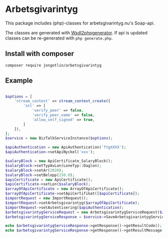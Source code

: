 # Arbetsgivarintyg

This package includes (php)-classes for arbetsgivarintyg.nu's Soap-api. 

The classes are generated with [Wsdl2phpgenerator](https://github.com/wsdl2phpgenerator/wsdl2phpgenerator). If api is updated classes can be re-generated with `php generate.php`.

## Install with composer
`composer require jongotlin/arbetsgivarintyg`

## Example
```php

$options = [
    'stream_context' => stream_context_create([
        'ssl' => [
            'verify_peer' => false,
            'verify_peer_name' => false,
            'allow_self_signed' => true,
        ]
    ]),
];
$service = new BizTalkServiceInstance($options);

$apiAuthentication = new ApiAuthentication('ftgXXXX');
$apiAuthentication->setApiNyckel('xxx');

$salaryBlock = new ApiCertificate_SalaryBlock();
$salaryBlock->setTypAvLon(LoneTyp::Daglon);
$salaryBlock->setAr(2020);
$salaryBlock->setBelopp(250.0);
$apiCertificate = new ApiCertificate();
$apiCertificate->setLon($salaryBlock);
$arrayOfApiCertificate = new ArrayOfApiCertificate();
$arrayOfApiCertificate->setApiCertifikat([$apiCertificate]);
$importRequest = new ImportRequest();
$importRequest->setArbetsgivarintyg($arrayOfApiCertificate);
$importRequest->setAutentisering($apiAuthentication);
$arbetsgivarintygServiceRequest = new ArbetsgivarintygServiceRequest($importRequest);
$arbetsgivarintygServiceResponse = $service->SaveArbetsgivarintygService($arbetsgivarintygServiceRequest);

echo $arbetsgivarintygServiceResponse->getResponse()->getResultCode();
echo $arbetsgivarintygServiceResponse->getResponse()->getResultMessage();
```
